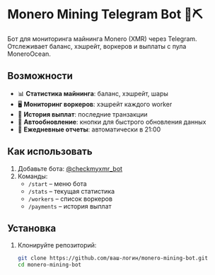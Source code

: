 # Monero Mining Telegram Bot 🤖⛏️

Бот для мониторинга майнинга Monero (XMR) через Telegram.  
Отслеживает баланс, хэшрейт, воркеров и выплаты с пула MoneroOcean.

## Возможности
- 📊 **Статистика майнинга**: баланс, хэшрейт, шары
- 🖥 **Мониторинг воркеров**: хэшрейт каждого worker
- 💸 **История выплат**: последние транзакции
- 🔄 **Автообновление**: кнопки для быстрого обновления данных
- 📅 **Ежедневные отчеты**: автоматически в 21:00

## Как использовать
1. Добавьте бота: [@checkmyxmr_bot](https://t.me/checkmyxmr_bot)
2. Команды:
   - `/start` – меню бота
   - `/stats` – текущая статистика
   - `/workers` – список воркеров
   - `/payments` – история выплат

## Установка
1. Клонируйте репозиторий:
   ```bash
   git clone https://github.com/ваш-логин/monero-mining-bot.git
   cd monero-mining-bot
